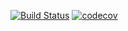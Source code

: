 [![Build Status](https://travis-ci.com/Insomn1ac/job4j_design.svg?branch=master)](https://travis-ci.com/Insomn1ac/job4j_design)
[![codecov](https://codecov.io/gh/Insomn1ac/job4j_design/branch/master/graph/badge.svg?token=Z6OVONZUH2)](https://codecov.io/gh/Insomn1ac/job4j_design)